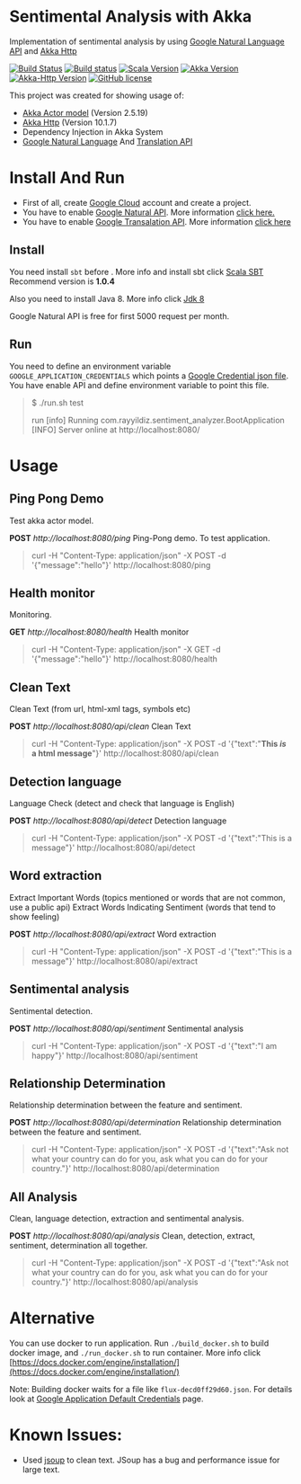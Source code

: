 Sentimental Analysis with Akka
===

Implementation of sentimental analysis by using [Google Natural Language API](https://cloud.google.com/natural-language/)  and [Akka Http](http://akka.io/)

[![Build Status](http://img.shields.io/travis/rayyildiz/sentimental-analysis.svg?style=flat-square)](https://travis-ci.org/rayyildiz/sentimental-analysis)
[![Build status](https://ci.appveyor.com/api/projects/status/aqlnj4skqgf10lfx?svg=true)](https://ci.appveyor.com/project/rayyildiz/sentimental-analysis)
[![Scala Version](https://img.shields.io/badge/scala-2.12.8-red.svg)](https://github.com/rayyildiz/sentimental-analysis/blob/master/build.sbt)
[![Akka Version](https://img.shields.io/badge/akka-2.5.19-blue.svg)](https://github.com/rayyildiz/sentimental-analysis/blob/master/project/Dependencies.scala)
[![Akka-Http Version](https://img.shields.io/badge/akka--http-10.1.7-orange.svg)](https://github.com/rayyildiz/sentimental-analysis/blob/master/project/Dependencies.scala)
[![GitHub license](https://img.shields.io/github/license/rayyildiz/sentimental-analysis.svg)](https://github.com/rayyildiz/sentimental-analysis/blob/master/LICENSE)


This project was created for showing usage of:

* [Akka Actor model](http://doc.akka.io/docs/akka/current/scala/actors.html) (Version 2.5.19)
* [Akka Http](http://doc.akka.io/docs/akka-http/current/scala/http/) (Version 10.1.7)
* Dependency Injection in Akka System
* [Google Natural Language](https://cloud.google.com/natural-language/) And [Translation API](https://cloud.google.com/translate/docs/)

Install And Run
===

- First of all, create [Google Cloud](https://cloud.google.com/) account and create a project.
- You have to enable [Google Natural API](https://cloud.google.com/natural-language/). More information [click here.](https://cloud.google.com/natural-language/docs/getting-started)
- You have to enable [Google Transalation API](https://cloud.google.com/translate). More information [click here](https://cloud.google.com/translate/docs/getting-started)

Install
---
You need install ```sbt``` before . More info and install sbt click [Scala SBT](http://www.scala-sbt.org/0.13/docs/Setup.html)
Recommend version is **1.0.4**

Also you need to install Java 8. More info click [Jdk 8](http://www.oracle.com/technetwork/java/javase/downloads/jdk8-downloads-2133151.html)

Google Natural API is free for first 5000 request per month.

Run
---
You need to define an environment variable ```GOOGLE_APPLICATION_CREDENTIALS``` which points a [Google Credential json file](https://cloud.google.com/docs/authentication/getting-started). You have enable API and define environment variable to point this file.


> $ ./run.sh
> test
>
> run
> [info] Running com.rayyildiz.sentiment_analyzer.BootApplication
> [INFO] Server online at http://localhost:8080/

Usage
===

Ping Pong Demo
---
Test akka actor model.

**POST** _http://localhost:8080/ping_ Ping-Pong demo. To test application.

> curl -H "Content-Type: application/json"  -X POST -d '{"message":"hello"}' http://localhost:8080/ping

Health monitor
---

Monitoring.

**GET** _http://localhost:8080/health_  Health monitor

> curl -H "Content-Type: application/json"  -X GET -d '{"message":"hello"}' http://localhost:8080/health

Clean Text
---

Clean Text (from url, html-xml tags, symbols etc)

**POST** _http://localhost:8080/api/clean_ Clean Text

> curl -H "Content-Type: application/json"  -X POST -d '{"text":"<b>This <i>is</i> a html message</b>"}' http://localhost:8080/api/clean

Detection language
---

Language Check (detect and check that language is English)

**POST** _http://localhost:8080/api/detect_ Detection language

> curl -H "Content-Type: application/json"  -X POST -d '{"text":"This is a message"}' http://localhost:8080/api/detect

Word extraction
---

Extract Important Words (topics mentioned or words that are not common, use a public api) Extract Words Indicating Sentiment (words that tend to show feeling)

**POST** _http://localhost:8080/api/extract_ Word extraction

> curl -H "Content-Type: application/json"  -X POST -d '{"text":"This is a message"}' http://localhost:8080/api/extract

Sentimental analysis
---

Sentimental detection.

**POST** _http://localhost:8080/api/sentiment_ Sentimental analysis

> curl -H "Content-Type: application/json"  -X POST -d '{"text":"I am happy"}' http://localhost:8080/api/sentiment

Relationship Determination
---

Relationship determination between the feature and sentiment.

**POST** _http://localhost:8080/api/determination_ Relationship determination between the feature and sentiment.

> curl -H "Content-Type: application/json"  -X POST -d '{"text":"Ask not what your country can do for you, ask what you can do for your country."}' http://localhost:8080/api/determination

All Analysis
---

Clean, language detection, extraction and sentimental analysis.

**POST** _http://localhost:8080/api/analysis_ Clean, detection, extract, sentiment, determination all together.

> curl -H "Content-Type: application/json"  -X POST -d '{"text":"Ask not what your country can do for you, ask what you can do for your country."}' http://localhost:8080/api/analysis


Alternative
===

You can use docker to run application. Run ```./build_docker.sh``` to build docker image, and ```./run_docker.sh``` to run container.
More info click [https://docs.docker.com/engine/installation/](https://docs.docker.com/engine/installation/)

Note: Building docker waits for a file like ```flux-decd0ff29d60.json```. For details look at [Google Application Default Credentials](https://developers.google.com/identity/protocols/application-default-credentials) page.

Known Issues:
===

* Used [jsoup](https://jsoup.org/) to clean text. JSoup has a bug and performance issue for large text.

